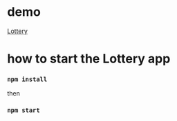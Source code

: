 # demo

<a href="https://lottery.dannyisadog.com">Lottery</a>

# how to start the Lottery app

### `npm install`

then

### `npm start`
